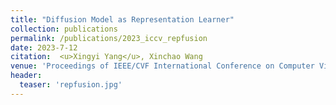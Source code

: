 ```yaml
---
title: "Diffusion Model as Representation Learner"
collection: publications
permalink: /publications/2023_iccv_repfusion
date: 2023-7-12
citation:  <u>Xingyi Yang</u>, Xinchao Wang
venue: 'Proceedings of IEEE/CVF International Conference on Computer Vision <b>(ICCV)</b>'
header:
  teaser: 'repfusion.jpg'
---
```


